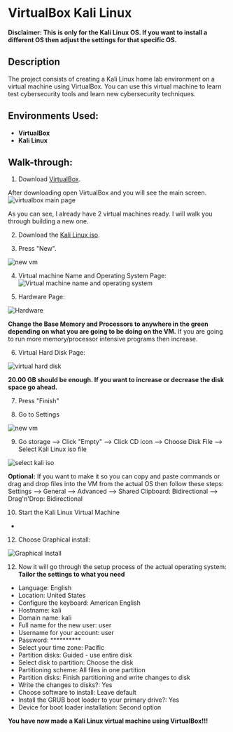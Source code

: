 <h1>VirtualBox Kali Linux</h1>

<b>Disclaimer: This is only for the Kali Linux OS. If you want to install a different OS then adjust the settings for that specific OS.</b>

<h2>Description</h2>
The project consists of creating a Kali Linux home lab environment on a virtual machine using VirtualBox. You can use this virtual machine to learn test cybersecurity tools and learn new cybersecurity techniques.
<br/>

<h2>Environments Used:</h2>

- <b>VirtualBox</b>
- <b>Kali Linux</b>

<h2>Walk-through:</h2>

1. Download [VirtualBox](https://www.virtualbox.org/).

After downloading open VirtualBox and you will see the main screen.
![virtualbox main page](https://github.com/ntieu4328/Virtual-Box-Kali-Linux/assets/156137990/886a6c7c-219b-43f4-b635-2f4755a13311)

As you can see, I already have 2 virtual machines ready. I will walk you through building a new one.

2. Download the [Kali Linux iso](https://www.kali.org/get-kali/#kali-platforms).
   
3. Press "New".
   
![new vm](https://github.com/ntieu4328/Virtual-Box-Kali-Linux/assets/156137990/bcda14d8-1d70-49da-b6b6-46e25123c613)

4. Virtual machine Name and Operating System Page:
![Virtual machine name and operating system](https://github.com/ntieu4328/Virtual-Box-Kali-Linux/assets/156137990/1aeaf8c3-6b77-4b5c-99d5-2050223a207c)

5. Hardware Page:
   
![Hardware](https://github.com/ntieu4328/Virtual-Box-Kali-Linux/assets/156137990/e2bf0529-7f31-4b3b-bce5-71792d591ed4)

<b>Change the Base Memory and Processors to anywhere in the green depending on what you are going to be doing on the VM.</b>
If you are going to run more memory/processor intensive programs then increase.

6. Virtual Hard Disk Page:
   
![virtual hard disk](https://github.com/ntieu4328/Virtual-Box-Kali-Linux/assets/156137990/103990b3-098d-430e-9013-f133f185be15)

<b>20.00 GB should be enough. If you want to increase or decrease the disk space go ahead.</b>

7. Press "Finish"
   
8. Go to Settings

![new vm](https://github.com/ntieu4328/Virtual-Box-Kali-Linux/assets/156137990/bcda14d8-1d70-49da-b6b6-46e25123c613)

9. Go storage --> Click "Empty" --> Click CD icon --> Choose Disk File --> Select Kali Linux iso file

![select kali iso](https://github.com/ntieu4328/Virtual-Box-Kali-Linux/assets/156137990/b85aa655-85bb-4e5c-8266-5b5a76e58757)

<b>Optional:</b>
If you want to make it so you can copy and paste commands or drag and drop files into the VM from the actual OS then follow these steps:
Settings --> General --> Advanced --> Shared Clipboard: Bidirectional --> Drag'n'Drop: Bidirectional

10. Start the Kali Linux Virtual Machine

   - 

12. Choose Graphical install:

![Graphical Install](https://github.com/ntieu4328/Virtual-Box-Kali-Linux/assets/156137990/178a3e3c-797c-4dae-85e2-cbea7230e697)

12. Now it will go through the setup process of the actual operating system:
<b>Tailor the settings to what you need</b>
- Language: English
- Location: United States
- Configure the keyboard: American English
- Hostname: kali
- Domain name: kali
- Full name for the new user: user
- Username for your account: user
- Password: **********
- Select your time zone: Pacific
- Partition disks: Guided - use entire disk
- Select disk to partition: Choose the disk
- Partitioning scheme: All files in one partition
- Partition disks: Finish partitioning and write changes to disk
- Write the changes to disks?: Yes
- Choose software to install: Leave default
- Install the GRUB boot loader to your primary drive?: Yes
- Device for boot loader installation: Second option

<b>You have now made a Kali Linux virtual machine using VirtualBox!!!</b>
